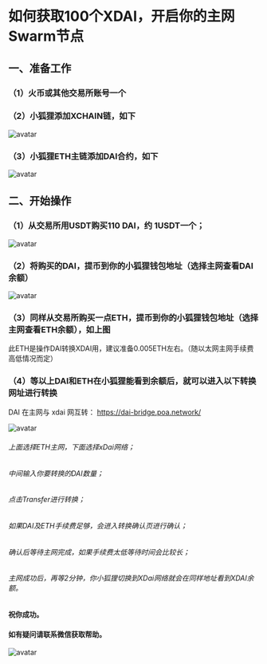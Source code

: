 # 如何获取100个XDAI，开启你的主网Swarm节点
## 一、准备工作
### （1）火币或其他交易所账号一个

### （2）小狐狸添加XCHAIN链，如下
![avatar](https://xidusoft.com/wp-content/uploads/2021/06/xchain-768x557.png)

### （3）小狐狸ETH主链添加DAI合约，如下

![avatar](https://xidusoft.com/wp-content/uploads/2021/06/dai-768x850.png)


## 二、开始操作
### （1）从交易所用USDT购买110 DAI，约 1USDT一个；
![avatar](https://xidusoft.com/wp-content/uploads/2021/06/huobi-138x300.jpg)

### （2）将购买的DAI，提币到你的小狐狸钱包地址（选择主网查看DAI余额）

![avatar](https://xidusoft.com/wp-content/uploads/2021/06/dai2-181x300.png)

### （3）同样从交易所购买一点ETH，提币到你的小狐狸钱包地址（选择主网查看ETH余额），如上图

此ETH是操作DAI转换XDAI用，建议准备0.005ETH左右。（随以太网主网手续费高低情况而定）

### （4）等以上DAI和ETH在小狐狸能看到余额后，就可以进入以下转换网址进行转换

DAI 在主网与 xdai 网互转： https://dai-bridge.poa.network/


![avatar](https://dai-bridge.poa.network/)

###### 上面选择ETH主网，下面选择xDai网络；
###### 中间输入你要转换的DAI数量；
###### 点击Transfer进行转换；
###### 如果DAI及ETH手续费足够，会进入转换确认页进行确认；
###### 确认后等待主网完成，如果手续费太低等待时间会比较长；
###### 主网成功后，再等2分钟，你小狐狸切换到XDai网络就会在同样地址看到XDAI余额。

#### 祝你成功。

#### 如有疑问请联系微信获取帮助。

![avatar](https://xidusoft.com/wp-content/uploads/2021/03/swarm-1-768x586.png)

